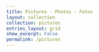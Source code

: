 ```yaml
---
title: Pictures - Photos - Fotos
layout: collection
collection: pictures
entries_layout: grid
show_excerpt: False
permalink: /pictures
---
```

  
